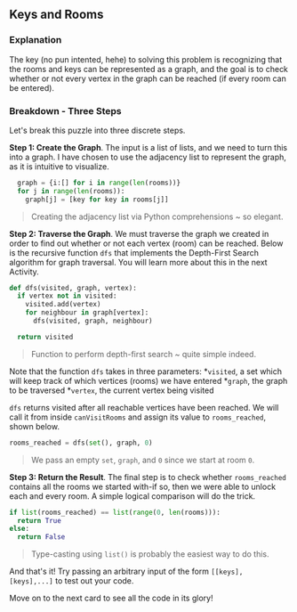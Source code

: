 <!--title={Keys and Rooms Explanation}-->

<!--badges={Algorithms:15,Python:5}-->

<!--concepts={useOfGraphs, realLifeApplication, adjacencyList, depthFirstSearch}-->

## Keys and Rooms
### Explanation
The key (no pun intented, hehe) to solving this problem is recognizing that the rooms and keys can be represented as a graph, and the goal is to check whether or not every vertex in the graph can be reached (if every room can be entered).

### Breakdown - Three Steps
Let's break this puzzle into three discrete steps.

**Step 1: Create the Graph**.
The input is a list of lists, and we need to turn this into a graph. I have chosen to use the adjacency list to represent the graph, as it is intuitive to visualize. 

```python
  graph = {i:[] for i in range(len(rooms))}
  for j in range(len(rooms)):
    graph[j] = [key for key in rooms[j]]
```
> Creating the adjacency list via Python comprehensions ~ so elegant.

**Step 2: Traverse the Graph**.
We must traverse the graph we created in order to find out whether or not each vertex (room) can be reached. Below is the recursive function ```dfs``` that implements the Depth-First Search algorithm for graph traversal. You will learn more about this in the next Activity.

```python
def dfs(visited, graph, vertex):
  if vertex not in visited:
    visited.add(vertex)
    for neighbour in graph[vertex]:
      dfs(visited, graph, neighbour)

  return visited
```
> Function to perform depth-first search ~ quite simple indeed.

Note that the function ```dfs``` takes in three parameters:
*```visited```, a set which will keep track of which vertices (rooms) we have entered
*```graph```, the graph to be traversed
*```vertex```, the current vertex being visited

```dfs``` returns visited after all reachable vertices have been reached. We will call it from inside ```canVisitRooms``` and assign its value to ```rooms_reached```, shown below.

```python
rooms_reached = dfs(set(), graph, 0)
```
> We pass an empty ```set```, ```graph```, and ```0``` since we start at room ```0```.

**Step 3: Return the Result**.
The final step is to check whether ```rooms_reached``` contains all the rooms we started with-if so, then we were able to unlock each and every room. A simple logical comparison will do the trick.

```python
if list(rooms_reached) == list(range(0, len(rooms))): 
  return True
else: 
  return False
```
> Type-casting using ```list()``` is probably the easiest way to do this.

And that's it! Try passing an arbitrary input of the form ```[[keys], [keys],...]``` to test out your code.

Move on to the next card to see all the code in its glory!
